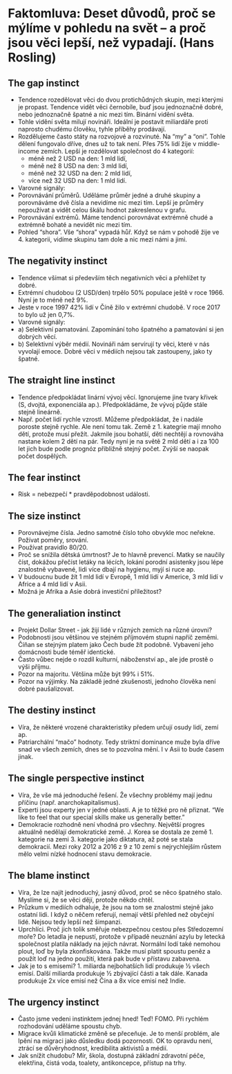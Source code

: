 # Faktomluva: Deset důvodů, proč se mýlíme v pohledu na svět – a proč jsou věci lepší, než vypadají. (Hans Rosling)
## The gap instinct
* Tendence rozedělovat věci do dvou protichůdných skupin, mezi kterými je propast. Tendence vidět věci černobíle, buď jsou jednoznačně dobré, nebo jednoznačně špatné a nic mezi tím. Binární vidění světa.
* Tohle vidění světa milují novináři. Ideální je postavit miliardáře proti naprosto chudému člověku, tyhle příběhy prodávají. 
* Rozdělujeme často státy na rozvojové a rozvinuté. Na “my” a “oni”. Tohle dělení fungovalo dříve, dnes už to tak není. Přes 75% lidí žije v middle-income zemích. Lepší je rozdělovat společnost do 4 kategorií:
  * méně než 2 USD na den: 1 mld lidí, 
  * méně než 8 USD na den: 3 mld lidí,
  * méně než 32 USD na den: 2 mld lidí,
  * více než 32 USD na den: 1 mld lidí.
* Varovné signály:
* Porovnávání průměrů. Uděláme průměr jedné a druhé skupiny a porovnáváme dvě čísla a nevidíme nic mezi tím. Lepší je průměry nepoužívat a vidět celou škálu hodnot zakreslenou v grafu.
* Porovnávání extrémů. Máme tendenci porovnávat extrémně chudé a extrémně bohaté a nevidět nic mezi tím.
* Pohled “shora”. Vše “shora” vypadá hůř. Když se nám v pohodě žije ve 4. kategorii, vidíme skupinu tam dole a nic mezi námi a jimi.
## The negativity instinct
* Tendence všímat si především těch negativních věci a přehlížet ty dobré.
* Extrémní chudobou (2 USD/den) trpělo 50% populace ještě v roce 1966. Nyní je to méně než 9%.
* Jeste v roce 1997 42% lidí v Číně žilo v extrémní chudobě. V roce 2017 to bylo už jen 0,7%.
* Varovné signály: 
* a) Selektivní pamatování. Zapomínání toho špatného a pamatování si jen dobrých věcí.
* b) Selektivní výběr médií. Novináři nám servírují ty věci, které v nás vyvolají emoce. Dobré věci v médiích nejsou tak zastoupeny, jako ty špatné. 
## The straight line instinct
* Tendence předpokládat linární vývoj věcí. Ignorujeme jine tvary křivek (S, dvojtá, exponenciála ap.). Předpokládáme, že vývoj půjde stále stejně lineárně.
* Např. počet lidí rychle vzrostl. Můžeme předpokládat, že i nadále poroste stejně rychle. Ale není tomu tak. Země z 1. kategrie mají mnoho dětí, protože musí přežít. Jakmile jsou bohatší, děti nechtějí a rovnováha nastane kolem 2 dětí na pár. Tedy nyní je na světě 2 mld dětí a i za 100 let jich bude podle prognóz přibližně stejný počet. Zvýší se naopak počet dospělých.
## The fear instinct
* Risk = nebezpečí * pravděpodobnost události.
## The size instinct
* Porovnávejme čísla. Jedno samotné číslo toho obvykle moc neřekne. Požívat poměry, srování.
* Používat pravidlo 80/20.
* Proč se snížila dětská úmrtnost? Je to hlavně prevencí. Matky se naučily číst, dokážou přečíst letáky na lécích, lokání porodní asistenky jsou lépe znalostně vybavené, lidi více dbají na hygienu, myjí si ruce ap.
* V budoucnu bude žít 1 mld lidí v Evropě, 1 mld lidí v Americe, 3 mld lidí v Africe a 4 mld lidí v Asii. 
* Možná je Afrika a Asie dobrá investiční příležitost?
## The generaliation instinct
* Projekt Dollar Street - jak žijí lidé v různých zemích na různé úrovni?
* Podobnosti jsou většinou ve stejném příjmovém stupni napříč zeměmi. Číňan se stejným platem jako Čech bude žít podobně. Vybavení jeho domácnosti bude téměř identické.
* Často vůbec nejde o rozdíl kulturní, náboženství ap., ale jde prostě o výši příjmu.
* Pozor na majoritu. Většina může být 99% i 51%. 
* Pozor na výjimky. Na základě jedné zkušenosti, jednoho člověka není dobré paušalizovat.
## The destiny instinct
* Víra, že některé vrozené charakteristiky předem určují osudy lidí, zemí ap.
* Patriarchální “mačo” hodnoty. Tedy striktní dominance muže byla dříve snad ve všech zemích, dnes se to pozvolna mění. I v Asii to bude časem jinak.
## The single perspective instinct
* Víra, že vše má jednoduché řešení. Že všechny problémy mají jednu příčinu (např. anarchokapitalismus).
* Experti jsou experty jen v jedné oblasti. A je to těžké pro ně přiznat. “We like to feel that our special skills make us generally better.”
* Demokracie rozhodně není vhodná pro všechny. Největší progres aktuálně nedělají demokratické země. J. Korea se dostala ze země 1. kategorie na zemi 3. kategorie jako diktatura, až poté se stala demokracií. Mezi roky 2012 a 2016 z 9 z 10 zemí s nejrychlejším růstem mělo velmi nízké hodnocení stavu demokracie.
## The blame instinct
* Víra, že lze najít jednoduchý, jasný důvod, proč se něco špatného stalo. Myslíme si, že se věci dějí, protože někdo chtěl.
* Průzkum v mediích odhaluje, že jsou na tom se znalostmi stejně jako ostatní lidi. I když o něčem referují, nemají větší přehled než obyčejní lidé. Nejsou tedy lepší než šimpanzi.
* Uprchlíci. Proč jich tolik směřuje nebezpečnou cestou přes Středozemní moře? Do letadla je nepustí, protože v případě neuznání azylu by letecká společnost platila náklady na jejich návrat. Normální lodí také nemohou plout, loď by byla zkonfiskována. Takže musí platit spoustu peněz a použít loď na jedno použití, která pak bude v přístavu zabavena.
* Jak je to s emisemi? 1. miliarda nejbohatších lidí produkuje ½ všech emisí. Další miliarda produkuje ½ zbývající části a tak dále. Kanada produkuje 2x více emisí než Čína a 8x více emisí než Indie.
## The urgency instinct
* Často jsme vedeni instinktem jednej hned! Teď! FOMO. Při rychlém rozhodování uděláme spoustu chyb.
* Migrace kvůli klimatické změně se přeceňuje. Je to menší problém, ale lpění na migraci jako důsledku dodá pozornosti. OK to opravdu není, ztrácí se důvěryhodnost, kredibilita aktivistů a médií.
* Jak snížit chudobu? Mír, škola, dostupná základní zdravotní péče, elektřina, čistá voda, toalety, antikoncepce, přístup na trhy.
